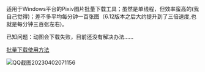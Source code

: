 适用于Windows平台的Pixiv图片批量下载工具；虽然是单线程，但效率蛮高的(我自己觉得)；差不多平均每分钟一百张图（6.12版本之后大约提升到了三倍速度,也就是每分钟三百张左右)。

已知问题：动图会下载失败，目前还没有解决办法……

[批量下载使用方法](https://github.com/mokola704/Pixiv-Downloader/blob/main/Help-CN.md)

![QQ截图20230402071156](https://user-images.githubusercontent.com/72508351/229320169-b8a9c250-8d15-46d8-b78b-982e7be0366e.png)

